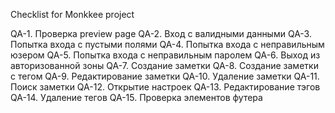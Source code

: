 Checklist for Monkkee project

QA-1. Проверка preview page
QA-2. Вход с валидными данными
QA-3. Попытка входа с пустыми полями
QA-4. Попытка входа с неправильным юзером
QA-5. Попытка входа с неправильным паролем
QA-6. Выход из авторизованной зоны
QA-7. Создание заметки
QA-8. Создание заметки с тегом
QA-9. Редактирование заметки
QA-10. Удаление заметки
QA-11. Поиск заметки
QA-12. Открытие настроек
QA-13. Редактирование тэгов
QA-14. Удаление тегов
QA-15. Проверка элементов футера